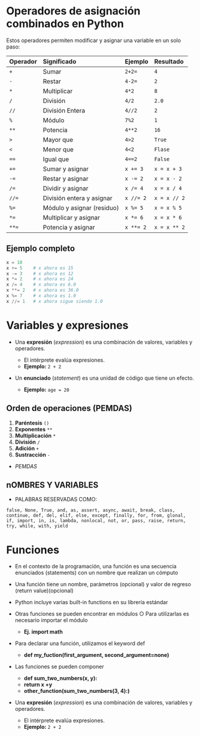 # Operadores de asignación combinados en Python

Estos operadores permiten modificar y asignar una variable en un solo paso:

| Operador | Significado | Ejemplo | Resultado |
|:---|:---|:---|:---|
| `+` | Sumar | `2+2= ` | `4` |
| `-` | Restar | `4-2=` | `2`|
| `*` | Multiplicar | `4*2` | `8`|
| `/` | División | `4/2` | `2.0`|
| `//` | División Entera | `4//2` | `2`|
| `%` | Módulo | `7%2` | `1`|
| `**` | Potencia | `4**2` | `16`|
| `>` | Mayor que | `4>2` | `True`|
| `<` | Menor que | `4<2` | `Flase`|
| `==` | Igual que | `4==2` | `False`|
| `+=` | Sumar y asignar | `x += 3` | `x = x + 3` |
| `-=` | Restar y asignar | `x -= 2` | `x = x - 2` |
| `/=` | Dividir y asignar | `x /= 4` | `x = x / 4` |
| `//=` | División entera y asignar | `x //= 2` | `x = x // 2` |
| `%=` | Módulo y asignar (residuo) | `x %= 5` | `x = x % 5` |
| `*=` | Multiplicar y asignar | `x *= 6` | `x = x * 6` |
| `**=` | Potencia y asignar | `x **= 2` | `x = x ** 2` |

## Ejemplo completo

```python
x = 10
x += 5    # x ahora es 15
x -= 3    # x ahora es 12
x *= 2    # x ahora es 24
x /= 4    # x ahora es 6.0
x **= 2   # x ahora es 36.0
x %= 7    # x ahora es 1.0
x //= 1   # x ahora sigue siendo 1.0
```

# Variables y expresiones

- Una **expresión** (*expression*) es una combinación de valores, variables y operadores.
  - El intérprete evalúa expresiones.
  - **Ejemplo:** `2 + 2`

- Un **enunciado** (*statement*) es una unidad de código que tiene un efecto.
  - **Ejemplo:** `age = 20`

## Orden de operaciones (PEMDAS)

1. **Paréntesis** `()`
2. **Exponentes** `**`
3. **Multiplicación** `*`
4. **División** `/`
5. **Adición** `+`
6. **Sustracción** `-`
- *PEMDAS*

## nOMBRES Y VARIABLES
- PALABRAS RESERVADAS COMO:
```
false, None, True, and, as, assert, async, await, break, class, continue, def, del, elif, else, except, finally, for, from, glonal, if, import, in, is, lambda, nonlocal, not, or, pass, raise, return, try, while, with, yield
```

# Funciones
- En el contexto de la programación, una función es una secuencia
enunciados (statements) con un nombre que realizan un cómputo
- Una función tiene un nombre, parámetros (opcional) y valor de regreso
(return value)(opcional)
- Python incluye varias built-in functions en su librería estándar

- Otras funciones se pueden encontrar en módulos ○ Para utilizarlas es necesario importar el módulo
  - **Ej. import math**
- Para declarar una función, utilizamos el keyword def
  - **def my_fuction(first_argument, second_argument=none)**
- Las funciones se pueden componer
  - **def sum_two_numbers(x, y):**
  - **return x +y**
  - **other_function(sum_two_numbers(3, 4):)**

- Una **expresión** (*expression*) es una combinación de valores, variables y operadores.
  - El intérprete evalúa expresiones.
  - **Ejemplo:** `2 + 2`
